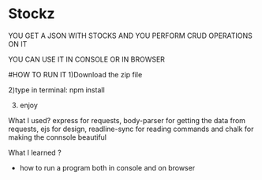 # Stockz

YOU GET A JSON WITH STOCKS AND YOU PERFORM CRUD OPERATIONS ON IT

YOU CAN USE IT IN CONSOLE OR IN BROWSER

#HOW TO RUN IT
1)Download the zip file

2)type in terminal: npm install

3) enjoy


What I used?
express for requests, body-parser for getting the data from requests, ejs for design, readline-sync for reading commands and chalk for making the connsole beautiful


What I learned ?
* how to run a program both in console and on browser
